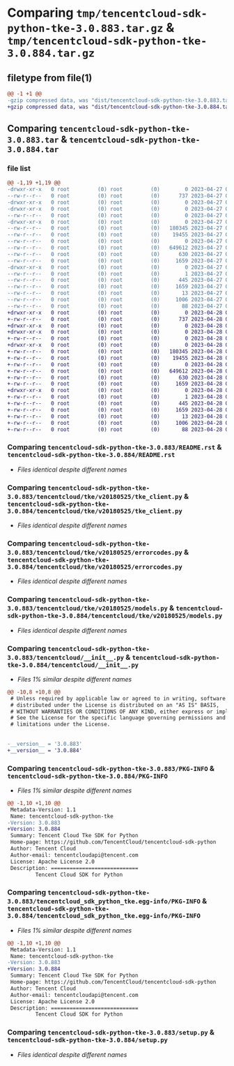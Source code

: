 # Comparing `tmp/tencentcloud-sdk-python-tke-3.0.883.tar.gz` & `tmp/tencentcloud-sdk-python-tke-3.0.884.tar.gz`

## filetype from file(1)

```diff
@@ -1 +1 @@
-gzip compressed data, was "dist/tencentcloud-sdk-python-tke-3.0.883.tar", last modified: Thu Apr 27 00:58:21 2023, max compression
+gzip compressed data, was "dist/tencentcloud-sdk-python-tke-3.0.884.tar", last modified: Fri Apr 28 02:42:30 2023, max compression
```

## Comparing `tencentcloud-sdk-python-tke-3.0.883.tar` & `tencentcloud-sdk-python-tke-3.0.884.tar`

### file list

```diff
@@ -1,19 +1,19 @@
-drwxr-xr-x   0 root         (0) root         (0)        0 2023-04-27 00:58:21.000000 tencentcloud-sdk-python-tke-3.0.883/
--rw-r--r--   0 root         (0) root         (0)      737 2023-04-27 00:58:21.000000 tencentcloud-sdk-python-tke-3.0.883/README.rst
-drwxr-xr-x   0 root         (0) root         (0)        0 2023-04-27 00:58:21.000000 tencentcloud-sdk-python-tke-3.0.883/tencentcloud/
-drwxr-xr-x   0 root         (0) root         (0)        0 2023-04-27 00:58:21.000000 tencentcloud-sdk-python-tke-3.0.883/tencentcloud/tke/
--rw-r--r--   0 root         (0) root         (0)        0 2023-04-27 00:58:21.000000 tencentcloud-sdk-python-tke-3.0.883/tencentcloud/tke/__init__.py
-drwxr-xr-x   0 root         (0) root         (0)        0 2023-04-27 00:58:21.000000 tencentcloud-sdk-python-tke-3.0.883/tencentcloud/tke/v20180525/
--rw-r--r--   0 root         (0) root         (0)   180345 2023-04-27 00:58:21.000000 tencentcloud-sdk-python-tke-3.0.883/tencentcloud/tke/v20180525/tke_client.py
--rw-r--r--   0 root         (0) root         (0)    19455 2023-04-27 00:58:21.000000 tencentcloud-sdk-python-tke-3.0.883/tencentcloud/tke/v20180525/errorcodes.py
--rw-r--r--   0 root         (0) root         (0)        0 2023-04-27 00:58:21.000000 tencentcloud-sdk-python-tke-3.0.883/tencentcloud/tke/v20180525/__init__.py
--rw-r--r--   0 root         (0) root         (0)   649612 2023-04-27 00:58:21.000000 tencentcloud-sdk-python-tke-3.0.883/tencentcloud/tke/v20180525/models.py
--rw-r--r--   0 root         (0) root         (0)      630 2023-04-27 00:58:21.000000 tencentcloud-sdk-python-tke-3.0.883/tencentcloud/__init__.py
--rw-r--r--   0 root         (0) root         (0)     1659 2023-04-27 00:58:21.000000 tencentcloud-sdk-python-tke-3.0.883/PKG-INFO
-drwxr-xr-x   0 root         (0) root         (0)        0 2023-04-27 00:58:21.000000 tencentcloud-sdk-python-tke-3.0.883/tencentcloud_sdk_python_tke.egg-info/
--rw-r--r--   0 root         (0) root         (0)        1 2023-04-27 00:58:21.000000 tencentcloud-sdk-python-tke-3.0.883/tencentcloud_sdk_python_tke.egg-info/dependency_links.txt
--rw-r--r--   0 root         (0) root         (0)      445 2023-04-27 00:58:21.000000 tencentcloud-sdk-python-tke-3.0.883/tencentcloud_sdk_python_tke.egg-info/SOURCES.txt
--rw-r--r--   0 root         (0) root         (0)     1659 2023-04-27 00:58:21.000000 tencentcloud-sdk-python-tke-3.0.883/tencentcloud_sdk_python_tke.egg-info/PKG-INFO
--rw-r--r--   0 root         (0) root         (0)       13 2023-04-27 00:58:21.000000 tencentcloud-sdk-python-tke-3.0.883/tencentcloud_sdk_python_tke.egg-info/top_level.txt
--rw-r--r--   0 root         (0) root         (0)     1006 2023-04-27 00:58:21.000000 tencentcloud-sdk-python-tke-3.0.883/setup.py
--rw-r--r--   0 root         (0) root         (0)       88 2023-04-27 00:58:21.000000 tencentcloud-sdk-python-tke-3.0.883/setup.cfg
+drwxr-xr-x   0 root         (0) root         (0)        0 2023-04-28 02:42:30.000000 tencentcloud-sdk-python-tke-3.0.884/
+-rw-r--r--   0 root         (0) root         (0)      737 2023-04-28 02:42:30.000000 tencentcloud-sdk-python-tke-3.0.884/README.rst
+drwxr-xr-x   0 root         (0) root         (0)        0 2023-04-28 02:42:30.000000 tencentcloud-sdk-python-tke-3.0.884/tencentcloud/
+drwxr-xr-x   0 root         (0) root         (0)        0 2023-04-28 02:42:30.000000 tencentcloud-sdk-python-tke-3.0.884/tencentcloud/tke/
+-rw-r--r--   0 root         (0) root         (0)        0 2023-04-28 02:42:30.000000 tencentcloud-sdk-python-tke-3.0.884/tencentcloud/tke/__init__.py
+drwxr-xr-x   0 root         (0) root         (0)        0 2023-04-28 02:42:30.000000 tencentcloud-sdk-python-tke-3.0.884/tencentcloud/tke/v20180525/
+-rw-r--r--   0 root         (0) root         (0)   180345 2023-04-28 02:42:30.000000 tencentcloud-sdk-python-tke-3.0.884/tencentcloud/tke/v20180525/tke_client.py
+-rw-r--r--   0 root         (0) root         (0)    19455 2023-04-28 02:42:30.000000 tencentcloud-sdk-python-tke-3.0.884/tencentcloud/tke/v20180525/errorcodes.py
+-rw-r--r--   0 root         (0) root         (0)        0 2023-04-28 02:42:30.000000 tencentcloud-sdk-python-tke-3.0.884/tencentcloud/tke/v20180525/__init__.py
+-rw-r--r--   0 root         (0) root         (0)   649612 2023-04-28 02:42:30.000000 tencentcloud-sdk-python-tke-3.0.884/tencentcloud/tke/v20180525/models.py
+-rw-r--r--   0 root         (0) root         (0)      630 2023-04-28 02:42:30.000000 tencentcloud-sdk-python-tke-3.0.884/tencentcloud/__init__.py
+-rw-r--r--   0 root         (0) root         (0)     1659 2023-04-28 02:42:30.000000 tencentcloud-sdk-python-tke-3.0.884/PKG-INFO
+drwxr-xr-x   0 root         (0) root         (0)        0 2023-04-28 02:42:30.000000 tencentcloud-sdk-python-tke-3.0.884/tencentcloud_sdk_python_tke.egg-info/
+-rw-r--r--   0 root         (0) root         (0)        1 2023-04-28 02:42:30.000000 tencentcloud-sdk-python-tke-3.0.884/tencentcloud_sdk_python_tke.egg-info/dependency_links.txt
+-rw-r--r--   0 root         (0) root         (0)      445 2023-04-28 02:42:30.000000 tencentcloud-sdk-python-tke-3.0.884/tencentcloud_sdk_python_tke.egg-info/SOURCES.txt
+-rw-r--r--   0 root         (0) root         (0)     1659 2023-04-28 02:42:30.000000 tencentcloud-sdk-python-tke-3.0.884/tencentcloud_sdk_python_tke.egg-info/PKG-INFO
+-rw-r--r--   0 root         (0) root         (0)       13 2023-04-28 02:42:30.000000 tencentcloud-sdk-python-tke-3.0.884/tencentcloud_sdk_python_tke.egg-info/top_level.txt
+-rw-r--r--   0 root         (0) root         (0)     1006 2023-04-28 02:42:30.000000 tencentcloud-sdk-python-tke-3.0.884/setup.py
+-rw-r--r--   0 root         (0) root         (0)       88 2023-04-28 02:42:30.000000 tencentcloud-sdk-python-tke-3.0.884/setup.cfg
```

### Comparing `tencentcloud-sdk-python-tke-3.0.883/README.rst` & `tencentcloud-sdk-python-tke-3.0.884/README.rst`

 * *Files identical despite different names*

### Comparing `tencentcloud-sdk-python-tke-3.0.883/tencentcloud/tke/v20180525/tke_client.py` & `tencentcloud-sdk-python-tke-3.0.884/tencentcloud/tke/v20180525/tke_client.py`

 * *Files identical despite different names*

### Comparing `tencentcloud-sdk-python-tke-3.0.883/tencentcloud/tke/v20180525/errorcodes.py` & `tencentcloud-sdk-python-tke-3.0.884/tencentcloud/tke/v20180525/errorcodes.py`

 * *Files identical despite different names*

### Comparing `tencentcloud-sdk-python-tke-3.0.883/tencentcloud/tke/v20180525/models.py` & `tencentcloud-sdk-python-tke-3.0.884/tencentcloud/tke/v20180525/models.py`

 * *Files identical despite different names*

### Comparing `tencentcloud-sdk-python-tke-3.0.883/tencentcloud/__init__.py` & `tencentcloud-sdk-python-tke-3.0.884/tencentcloud/__init__.py`

 * *Files 1% similar despite different names*

```diff
@@ -10,8 +10,8 @@
 # Unless required by applicable law or agreed to in writing, software
 # distributed under the License is distributed on an "AS IS" BASIS,
 # WITHOUT WARRANTIES OR CONDITIONS OF ANY KIND, either express or implied.
 # See the License for the specific language governing permissions and
 # limitations under the License.
 
 
-__version__ = '3.0.883'
+__version__ = '3.0.884'
```

### Comparing `tencentcloud-sdk-python-tke-3.0.883/PKG-INFO` & `tencentcloud-sdk-python-tke-3.0.884/PKG-INFO`

 * *Files 1% similar despite different names*

```diff
@@ -1,10 +1,10 @@
 Metadata-Version: 1.1
 Name: tencentcloud-sdk-python-tke
-Version: 3.0.883
+Version: 3.0.884
 Summary: Tencent Cloud Tke SDK for Python
 Home-page: https://github.com/TencentCloud/tencentcloud-sdk-python
 Author: Tencent Cloud
 Author-email: tencentcloudapi@tencent.com
 License: Apache License 2.0
 Description: ============================
         Tencent Cloud SDK for Python
```

### Comparing `tencentcloud-sdk-python-tke-3.0.883/tencentcloud_sdk_python_tke.egg-info/PKG-INFO` & `tencentcloud-sdk-python-tke-3.0.884/tencentcloud_sdk_python_tke.egg-info/PKG-INFO`

 * *Files 1% similar despite different names*

```diff
@@ -1,10 +1,10 @@
 Metadata-Version: 1.1
 Name: tencentcloud-sdk-python-tke
-Version: 3.0.883
+Version: 3.0.884
 Summary: Tencent Cloud Tke SDK for Python
 Home-page: https://github.com/TencentCloud/tencentcloud-sdk-python
 Author: Tencent Cloud
 Author-email: tencentcloudapi@tencent.com
 License: Apache License 2.0
 Description: ============================
         Tencent Cloud SDK for Python
```

### Comparing `tencentcloud-sdk-python-tke-3.0.883/setup.py` & `tencentcloud-sdk-python-tke-3.0.884/setup.py`

 * *Files identical despite different names*

